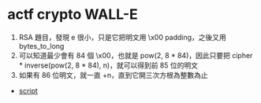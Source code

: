 # actf crypto WALL-E
1. RSA 題目，發現 e 很小，只是它把明文用 \x00 padding，之後又用 bytes_to_long
2. 可以知道最少會有 84 個 \x00，也就是 pow(2, 8 * 84)，因此只要把 cipher * inverse(pow(2, 8 * 84), n)，就可以得到前 85 位的明文
3. 如果有 86 位明文，就一直 +n，直到它開三次方根為整數為止
* [script](sol.py)
